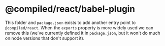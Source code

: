 # @compiled/react/babel-plugin

This folder and `package.json` exists to add another entry point to `@compiled/react`.
When the `exports` property is more widely used we can remove this (we've currently defined it in `package.json`,
but it won't do much on node versions that don't support it).
